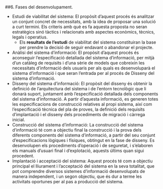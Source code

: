 ##6. Fases del desenvolupament.
  -  Estudi de viabilitat del sistema:
    El propòsit d’aquest procés és analitzar un conjunt concret de necessitats, amb la
    idea de proposar una solució a curt termini. Els criteris amb què es fa aquesta
    proposta no seran estratègics sinó tàctics i relacionats amb aspectes econòmics,
    tècnics, legals i operatius.
      - Els **resultats de l’estudi** de viabilitat del sistema constituiran la base per
        prendre la decisió de seguir endavant o abandonar el projecte.
  - Anàlisi del sistema d’informació: 
    El propòsit d’aquest procés és aconseguir l’especificació detallada del
    sistema d’informació, per mitjà d’un catàleg de requisits i d’una sèrie de
    models que cobreixin les necessitats d’informació dels usuaris per als quals
    es desenvoluparà el sistema d’informació i que seran l’entrada per al procés
    de Disseny del sistema d’informació.
  - Disseny del sistema d’informació: 
    El propòsit del disseny és obtenir la definició de l’arquitectura del sistema
    i de l’entorn tecnològic que li donarà suport, juntament amb l’especificació
    detallada dels components del sistema d’informació. A partir d’aquesta
    informació, es generen totes les especificacions de construcció relatives al
    propi sistema, així com l’especificació tècnica del pla de proves, la definició
    dels requisits d’implantació i el disseny dels procediments de migració i
    càrrega inicial.
  - Construcció del sistema d’informació: La construcció del sistema d’informació té com a objectiu final la
    construcció i la prova dels diferents components del sistema d’informació,
    a partir del seu conjunt d’especificacions lògiques i físiques, obtingut en la
    fase de disseny. Es desenvolupen els procediments d’operació i de seguretat,
    i s’elaboren els manuals d’usuari final i d’explotació, aquests últims quan
    sigui procedent.
  - Implantació i acceptació del sistema: Aquest procés té com a objectiu principal el lliurament i l’acceptació
    del sistema en la seva totalitat, que pot comprendre diversos sistemes
    d’informació desenvolupats de manera independent, i un segon objectiu, que
    és dur a terme les activitats oportunes per al pas a producció del sistema.
